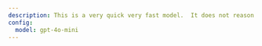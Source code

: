 ```yaml
---
description: This is a very quick very fast model.  It does not reason deeply, and its strengths are reptitive or simple tasks.
config:
  model: gpt-4o-mini
---
```

